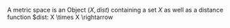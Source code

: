 A metric space is an Object $(X, dist)$ containing a set $X$ as well as a distance function $dist: X \times X \rightarrow 